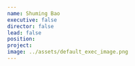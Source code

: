 ```yaml
---
name: Shuming Bao
executive: false
director: false
lead: false
position:  
project:  
image: ../assets/default_exec_image.png
---
```

